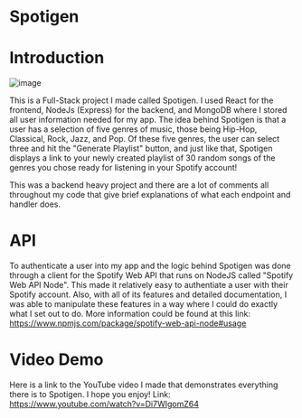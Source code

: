 ﻿# Spotigen

# Introduction
![image](https://user-images.githubusercontent.com/103136187/236654465-d88d26e3-e440-4712-a55c-16ec38cfe51e.png)

This is a Full-Stack project I made called Spotigen. I used React for the frontend, NodeJs (Express) for the backend, and MongoDB where I stored all user information needed for my app. The idea behind Spotigen is that a user has a selection of five genres of music, those being Hip-Hop, Classical, Rock, Jazz, and Pop. Of these five genres, the user can select three and hit the "Generate Playlist" button, and just like that, Spotigen displays a link to your newly created playlist of 30 random songs of the genres you chose ready for listening in your Spotify account!

 This was a backend heavy project and there are a lot of comments all throughout my code that give brief explanations of what each endpoint and handler does.

# API 
To authenticate a user into my app and the logic behind Spotigen was done through a client for the Spotify Web API that runs on NodeJS called "Spotify Web API Node". This made it relatively easy to authentiate a user with their Spotify account. Also, with all of its features and detailed documentation, I was able to manipulate these features in a way where I could do exactly what I set out to do. More information could be found at this link: https://www.npmjs.com/package/spotify-web-api-node#usage

# Video Demo
Here is a link to the YouTube video I made that demonstrates everything there is to Spotigen. I hope you enjoy!
Link: https://www.youtube.com/watch?v=Di7WIgomZ64

